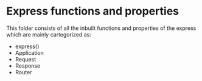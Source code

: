 
# Express functions and properties
This folder consists of all the inbuilt functions and properties of the express which are mainly cartegorized as:
* express()
* Application
* Request
* Response
* Router
